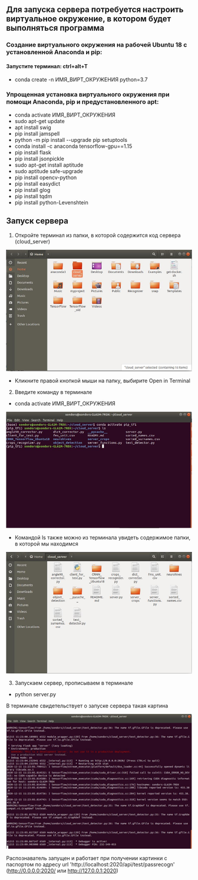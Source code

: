 ## Для запуска сервера потребуется настроить виртуальное окружение, в котором будет выполняться программа

### Создание виртуального окружения на рабочей Ubuntu 18 с установленной Anaconda и pip:

#### Запустите терминал: ctrl+alt+T

- conda create -n ИМЯ_ВИРТ_ОКРУЖЕНИЯ python=3.7

### Упрощенная установка виртуального окружения при помощи Anaconda, pip и предустановленного apt:

- conda activate ИМЯ_ВИРТ_ОКРУЖЕНИЯ
- sudo apt-get update
- apt install swig  
- pip install jamspell  
- python -m pip install --upgrade pip setuptools  
- conda install -c anaconda tensorflow-gpu==1.15
- pip install flask
- pip install jsonpickle
- sudo apt-get install aptitude
- sudo aptitude safe-upgrade
- pip install opencv-python
- pip install easydict
- pip install glog
- pip install tqdm
- pip install python-Levenshtein

## Запуск сервера

1) Откройте терминал из папки, в которой содержится код сервера (cloud_server)

![](https://github.com/IgorSondors/TurnSrverOn/blob/main/screenshots/photo_2020-12-15_11-10-06.jpg)

- Кликните правой кнопкой мыши на папку, выбирите Open in Terminal

2) Введите команду в терминале

- conda activate ИМЯ_ВИРТ_ОКРУЖЕНИЯ

![Теминал должен выглядеть примерно так](https://github.com/IgorSondors/TurnSrverOn/blob/main/screenshots/photo_2020-12-15_11-14-32.jpg)

- Командой ls также можно из терминала увидеть содержимое папки, в которой мы находимся

![](https://github.com/IgorSondors/TurnSrverOn/blob/main/screenshots/photo_2020-12-15_11-15-59.jpg)

3) Запускаем сервер, прописываем в терминале

- python server.py

В терминале свидетельствует о запуске сервера такая картина 

![](https://github.com/IgorSondors/TurnSrverOn/blob/main/screenshots/photo_2020-12-15_11-23-45.jpg)

Распознаватель запущен и работает при получении картинки с паспортом по адресу url 'http://localhost:2020/api/test/passrecogn' (http://0.0.0.0:2020/ или http://127.0.0.1:2020)

